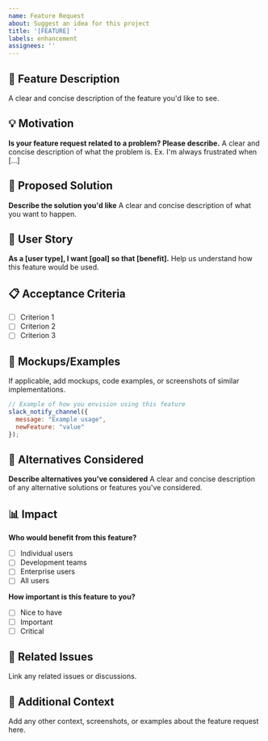 ```yaml
---
name: Feature Request
about: Suggest an idea for this project
title: '[FEATURE] '
labels: enhancement
assignees: ''
---
```


## 🚀 Feature Description
A clear and concise description of the feature you'd like to see.

## 💡 Motivation
**Is your feature request related to a problem? Please describe.**
A clear and concise description of what the problem is. Ex. I'm always frustrated when [...]

## 🎯 Proposed Solution
**Describe the solution you'd like**
A clear and concise description of what you want to happen.

## 🔄 User Story
**As a [user type], I want [goal] so that [benefit].**
Help us understand how this feature would be used.

## 📋 Acceptance Criteria
- [ ] Criterion 1
- [ ] Criterion 2
- [ ] Criterion 3

## 🎨 Mockups/Examples
If applicable, add mockups, code examples, or screenshots of similar implementations.

```javascript
// Example of how you envision using this feature
slack_notify_channel({
  message: "Example usage",
  newFeature: "value"
});
```

## 🤔 Alternatives Considered
**Describe alternatives you've considered**
A clear and concise description of any alternative solutions or features you've considered.

## 📊 Impact
**Who would benefit from this feature?**
- [ ] Individual users
- [ ] Development teams
- [ ] Enterprise users
- [ ] All users

**How important is this feature to you?**
- [ ] Nice to have
- [ ] Important
- [ ] Critical

## 🔗 Related Issues
Link any related issues or discussions.

## 📝 Additional Context
Add any other context, screenshots, or examples about the feature request here.
